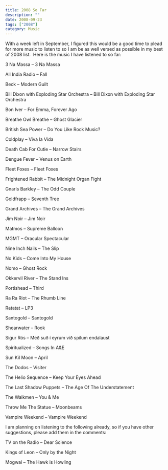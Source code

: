 ```yaml
---
title: 2008 So Far
description: ""
date: 2008-09-23
tags: ["2008"]
category: Music
---
```



<p>With a week left in September, I figured this would be a good time to plead for more music to listen to so I am be as well versed as possible in my best of 2008 list.&nbsp; Here is the music I have listened to so far:</p>

<p>3 Na Massa – 3 Na Massa<br>

All India Radio – Fall<br>

Beck – Modern Guilt<br>

Bill Dixon with Exploding Star Orchestra – Bill Dixon with Exploding Star Orchestra<br>

Bon Iver – For Emma, Forever Ago<br>

Breathe Owl Breathe – Ghost Glacier<br>

British Sea Power – Do You Like Rock Music?<br>

Coldplay – Viva la Vida<br>

Death Cab For Cutie – Narrow Stairs<br>

Dengue Fever – Venus on Earth<br>

Fleet Foxes – Fleet Foxes<br>

Frightened Rabbit – The Midnight Organ Fight<br>

Gnarls Barkley – The Odd Couple<br>

Goldfrapp – Seventh Tree<br>

Grand Archives – The Grand Archives<br>

Jim Noir – Jim Noir<br>

Matmos – Supreme Balloon<br>

MGMT – Oracular Spectacular<br>

Nine Inch Nails – The Slip<br>

No Kids – Come Into My House<br>

Nomo – Ghost Rock<br>

Okkervil River – The Stand Ins<br>

Portishead – Third<br>

Ra Ra Riot – The Rhumb Line<br>

Ratatat – LP3<br>

Santogold – Santogold<br>

Shearwater – Rook<br>

Sigur Rós – Með suð í eyrum við spilum endalaust<br>

Spiritualized – Songs In A&amp;E<br>

Sun Kil Moon – April<br>

The Dodos – Visiter<br>

The Helio Sequence – Keep Your Eyes Ahead<br>

The Last Shadow Puppets – The Age Of The Understatement<br>

The Walkmen – You &amp; Me<br>

Throw Me The Statue – Moonbeams<br>

Vampire Weekend – Vampire Weekend</p>

<p>I am planning on listening to the following already, so if you have other suggestions, please add them in the comments:</p>

<p>TV on the Radio – Dear Science<br>

Kings of Leon – Only by the Night<br>

Mogwai – The Hawk is Howling</p>
